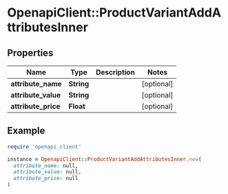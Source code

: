 # OpenapiClient::ProductVariantAddAttributesInner

## Properties

| Name | Type | Description | Notes |
| ---- | ---- | ----------- | ----- |
| **attribute_name** | **String** |  | [optional] |
| **attribute_value** | **String** |  | [optional] |
| **attribute_price** | **Float** |  | [optional] |

## Example

```ruby
require 'openapi_client'

instance = OpenapiClient::ProductVariantAddAttributesInner.new(
  attribute_name: null,
  attribute_value: null,
  attribute_price: null
)
```


